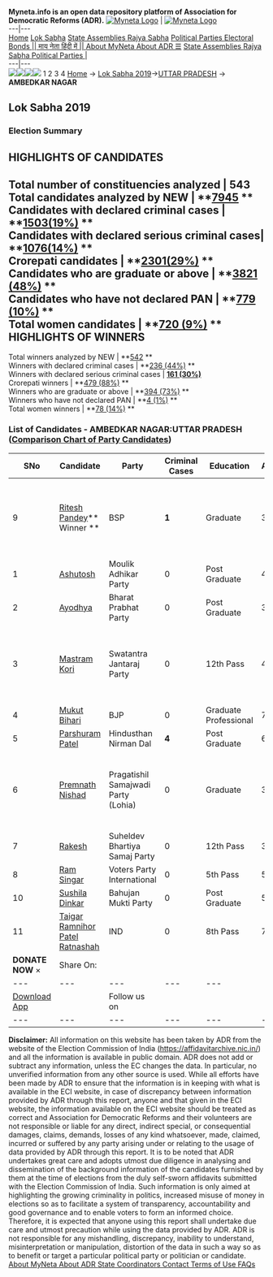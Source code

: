 **Myneta.info is an open data repository platform of Association for Democratic Reforms (ADR).**
[![Myneta Logo](https://www.myneta.info/lib/img/myneta-logo.png)](https://www.myneta.info/) | [![Myneta Logo](https://www.myneta.info/lib/img/adr-logo.png)](https://adrindia.org)  
---|---  
[Home](https://www.myneta.info/) [Lok Sabha](https://www.myneta.info/#ls "Lok Sabha") [ State Assemblies ](https://www.myneta.info/#sa "State Assemblies") [Rajya Sabha](https://www.myneta.info/#rs "Rajya Sabha") [Political Parties ](https://www.myneta.info/party "Political Parties") [ Electoral Bonds ](https://www.myneta.info/electoral_bonds "Electoral Bonds") [ || माय नेता हिंदी में || ](https://translate.google.co.in/translate?prev=hp&hl=en&js=y&u=www.myneta.info&sl=en&tl=hi&history_state0=) [ About MyNeta ](https://adrindia.org/content/about-myneta) [ About ADR ](https://adrindia.org/about-adr/who-we-are) [☰](javascript:void\(0\))
[ State Assemblies ](https://www.myneta.info/#sa "State Assemblies") [ Rajya Sabha ](https://www.myneta.info/#rs "Rajya Sabha") [ Political Parties ](https://www.myneta.info/party "Political Parties")
|   
---|---  
![](https://www.myneta.info/lib/img/banner/banner-1.png)![](https://www.myneta.info/lib/img/banner/banner-2.png)![](https://www.myneta.info/lib/img/banner/banner-3.png)![](https://www.myneta.info/lib/img/banner/banner-4.png)
1  2  3  4 
[Home](https://www.myneta.info/) → [Lok Sabha 2019](https://www.myneta.info/LokSabha2019/)→[UTTAR PRADESH](https://www.myneta.info/LokSabha2019/index.php?action=show_constituencies&state_id=57) → **AMBEDKAR NAGAR**
### 
## Lok Sabha 2019
###  Election Summary 
HIGHLIGHTS OF CANDIDATES  
---  
Total number of constituencies analyzed |  543   
Total candidates analyzed by NEW | **[7945](https://www.myneta.info/LokSabha2019/index.php?action=summary&subAction=candidates_analyzed&sort=candidate#summary) **  
Candidates with declared criminal cases | **[1503(19%)](https://www.myneta.info/LokSabha2019/index.php?action=summary&subAction=crime&sort=candidate#summary) **  
Candidates with declared serious criminal cases| **[1076(14%)](https://www.myneta.info/LokSabha2019/index.php?action=summary&subAction=serious_crime&sort=candidate#summary) **  
Crorepati candidates | **[2301(29%)](https://www.myneta.info/LokSabha2019/index.php?action=summary&subAction=crorepati&sort=candidate#summary) **  
Candidates who are graduate or above | **[3821 (48%)](https://www.myneta.info/LokSabha2019/index.php?action=summary&subAction=education&sort=candidate#summary) **  
Candidates who have not declared PAN | **[779 (10%)](https://www.myneta.info/LokSabha2019/index.php?action=summary&subAction=without_pan&sort=candidate#summary) **  
Total women candidates | **[720 (9%)](https://www.myneta.info/LokSabha2019/index.php?action=summary&subAction=women_candidate&sort=candidate#summary) **  
HIGHLIGHTS OF WINNERS  
---  
Total winners analyzed by NEW | **[542](https://www.myneta.info/LokSabha2019/index.php?action=summary&subAction=winner_analyzed&sort=candidate#summary) **  
Winners with declared criminal cases | **[236 (44%)](https://www.myneta.info/LokSabha2019/index.php?action=summary&subAction=winner_crime&sort=candidate#summary) **  
Winners with declared serious criminal cases | **[161 (30%)](https://www.myneta.info/LokSabha2019/index.php?action=summary&subAction=winner_serious_crime&sort=candidate#summary)**  
Crorepati winners | **[479 (88%)](https://www.myneta.info/LokSabha2019/index.php?action=summary&subAction=winner_crorepati&sort=candidate#summary) **  
Winners who are graduate or above | **[394 (73%)](https://www.myneta.info/LokSabha2019/index.php?action=summary&subAction=winner_education&sort=candidate#summary) **  
Winners who have not declared PAN | **[4 (1%)](https://www.myneta.info/LokSabha2019/index.php?action=summary&subAction=winner_without_pan&sort=candidate#summary) **  
Total women winners | **[78 (14%)](https://www.myneta.info/LokSabha2019/index.php?action=summary&subAction=winner_women&sort=candidate#summary) **  
### List of Candidates - AMBEDKAR NAGAR:UTTAR PRADESH ([Comparison Chart of Party Candidates](https://www.myneta.info/LokSabha2019/comparisonchart.php?constituency_id=929))
SNo | Candidate| Party| Criminal Cases| Education| Age| Total Assets| Liabilities  
---|---|---|---|---|---|---|---  
9  | [Ritesh Pandey](https://www.myneta.info/LokSabha2019/candidate.php?candidate_id=12547)** Winner ** | BSP | **1** | Graduate| 35 | ![](https://myneta.info/image_v2.php?myneta_folder=LokSabha2019&candidate_id=12547&col=ta) | ![](https://myneta.info/image_v2.php?myneta_folder=LokSabha2019&candidate_id=12547&col=lia)  
1  | [Ashutosh](https://www.myneta.info/LokSabha2019/candidate.php?candidate_id=12354) | Moulik Adhikar Party | 0 | Post Graduate| 47 | Rs 1,18,17,408 ~ 1 Crore+ | Rs 0 ~   
2  | [Ayodhya](https://www.myneta.info/LokSabha2019/candidate.php?candidate_id=13480) | Bharat Prabhat Party | 0 | Post Graduate| 38 | Rs 22,81,000 ~ 22 Lacs+ | Rs 0 ~   
3  | [Mastram Kori](https://www.myneta.info/LokSabha2019/candidate.php?candidate_id=13481) | Swatantra Jantaraj Party | 0 | 12th Pass| 49 | ![](https://myneta.info/image_v2.php?myneta_folder=LokSabha2019&candidate_id=13481&col=ta) | ![](https://myneta.info/image_v2.php?myneta_folder=LokSabha2019&candidate_id=13481&col=lia)  
4  | [Mukut Bihari](https://www.myneta.info/LokSabha2019/candidate.php?candidate_id=12548) | BJP | 0 | Graduate Professional| 71 | Rs 2,41,16,406 ~ 2 Crore+ | Rs 12,848 ~ 12 Thou+  
5  | [Parshuram Patel](https://www.myneta.info/LokSabha2019/candidate.php?candidate_id=12545) | Hindusthan Nirman Dal | **4** | Post Graduate| 60 | Rs 87,16,423 ~ 87 Lacs+ | Rs 29,33,974 ~ 29 Lacs+  
6  | [Premnath Nishad](https://www.myneta.info/LokSabha2019/candidate.php?candidate_id=12546) | Pragatishil Samajwadi Party (Lohia) | 0 | Graduate| 38 | ![](https://myneta.info/image_v2.php?myneta_folder=LokSabha2019&candidate_id=12546&col=ta) | ![](https://myneta.info/image_v2.php?myneta_folder=LokSabha2019&candidate_id=12546&col=lia)  
7  | [Rakesh](https://www.myneta.info/LokSabha2019/candidate.php?candidate_id=13482) | Suheldev Bhartiya Samaj Party | 0 | 12th Pass| 36 | Rs 21,37,783 ~ 21 Lacs+ | Rs 0 ~   
8  | [Ram Singar](https://www.myneta.info/LokSabha2019/candidate.php?candidate_id=12542) | Voters Party International | 0 | 5th Pass| 54 | Rs 6,05,300 ~ 6 Lacs+ | Rs 0 ~   
10  | [Sushila Dinkar](https://www.myneta.info/LokSabha2019/candidate.php?candidate_id=12355) | Bahujan Mukti Party | 0 | Post Graduate| 56 | Rs 61,63,500 ~ 61 Lacs+ | Rs 0 ~   
11  | [Taigar Ramnihor Patel Ratnashah](https://www.myneta.info/LokSabha2019/candidate.php?candidate_id=12356) | IND | 0 | 8th Pass| 70 | Rs 53,51,688 ~ 53 Lacs+ | Rs 0 ~   
|  **DONATE NOW** × |  Share On:  | [](https://api.whatsapp.com/send?text=https%3A%2F%2Fmyneta.info%2Fpunjab2022%2Findex.php%3Faction%3Dshow_constituencies%26state_id%3D19) | [](https://www.facebook.com/sharer/sharer.php?u=https%3A%2F%2Fmyneta.info%2Fpunjab2022%2Findex.php%3Faction%3Dshow_constituencies%26state_id%3D19) | [](https://twitter.com/share?url=https%3A%2F%2Fmyneta.info%2Fpunjab2022%2Findex.php%3Faction%3Dshow_constituencies%26state_id%3D19)  
---|---|---|---|---  
| [ Download App ](https://play.google.com/store/apps/details?id=com.webrosoft.myneta1&pcampaignid=pcampaignidMKT-Other-global-all-co-prtnr-py-PartBadge-Mar2515-1) | [](https://play.google.com/store/apps/details?id=com.webrosoft.myneta1&pcampaignid=pcampaignidMKT-Other-global-all-co-prtnr-py-PartBadge-Mar2515-1) |  Follow us on  | [](https://www.facebook.com/adrindia.org/) | [](https://twitter.com/adrspeaks) | [](https://groups.google.com/g/national-election-watch?hl=en&pli=1) | [](https://www.instagram.com/adrspeaks/) | [](https://www.youtube.com/user/adrspeaks) | [](https://sharechat.com/profile/adrspeaks)  
---|---|---|---|---|---|---|---|---  
**Disclaimer:** All information on this website has been taken by ADR from the website of the Election Commission of India (https://affidavitarchive.nic.in/) and all the information is available in public domain. ADR does not add or subtract any information, unless the EC changes the data. In particular, no unverified information from any other source is used. While all efforts have been made by ADR to ensure that the information is in keeping with what is available in the ECI website, in case of discrepancy between information provided by ADR through this report, anyone and that given in the ECI website, the information available on the ECI website should be treated as correct and Association for Democratic Reforms and their volunteers are not responsible or liable for any direct, indirect special, or consequential damages, claims, demands, losses of any kind whatsoever, made, claimed, incurred or suffered by any party arising under or relating to the usage of data provided by ADR through this report. It is to be noted that ADR undertakes great care and adopts utmost due diligence in analysing and dissemination of the background information of the candidates furnished by them at the time of elections from the duly self-sworn affidavits submitted with the Election Commission of India. Such information is only aimed at highlighting the growing criminality in politics, increased misuse of money in elections so as to facilitate a system of transparency, accountability and good governance and to enable voters to form an informed choice. Therefore, it is expected that anyone using this report shall undertake due care and utmost precaution while using the data provided by ADR. ADR is not responsible for any mishandling, discrepancy, inability to understand, misinterpretation or manipulation, distortion of the data in such a way so as to benefit or target a particular political party or politician or candidate. 
[ About MyNeta ](https://adrindia.org/content/about-myneta) [ About ADR ](https://adrindia.org/about-adr/who-we-are) [ State Coordinators ](https://adrindia.org/about-adr/state-coordinators) [ Contact ](https://adrindia.org/contact-us) [ Terms of Use ](https://adrindia.org/content/adr-terms-use) [ FAQs ](https://adrindia.org/content/faqs)
